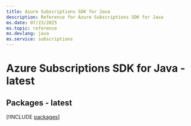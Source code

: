 ```yaml
---
title: Azure Subscriptions SDK for Java
description: Reference for Azure Subscriptions SDK for Java
ms.date: 07/23/2025
ms.topic: reference
ms.devlang: java
ms.service: subscriptions
---
```

# Azure Subscriptions SDK for Java - latest
## Packages - latest
[!INCLUDE [packages](subscriptions-index.md)]